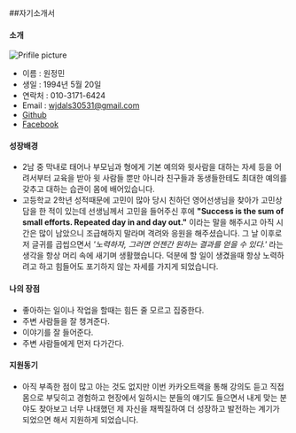 ##자기소개서

#### 소개
![Prifile picture](https://avatars3.githubusercontent.com/u/18063696?v=3&u=58f8afdb657daae7af701a5d7d3e47b1df18be2a&s=140)

- 이름 : 원정민
- 생일 : 1994년 5월 20일
- 연락처 : 010-3171-6424
- Email : <wjdals30531@gmail.com>
- [Github](https://github.com/wjdals30531)
- [Facebook](https://www.facebook.com/profile.php?id=100000531967905)


#### 성장배경
- 2남 중 막내로 태어나 부모님과 형에게 기본 예의와 윗사람을 대하는 자세 등을 어려서부터 교육을 받아 윗 사람들 뿐만 아니라 친구들과 동생들한테도 최대한 예의를 갖추고 대하는 습관이 몸에 배어있습니다.
- 고등학교 2학년 성적때문에 고민이 많아 당시 친하던 영어선생님을 찾아가 고민상담을 한 적이 있는데 선생님께서 고민을 들어주신 후에 __"Success is the sum of small efforts. Repeated day in and day out."__ 이라는 말을 해주시고 아직 시간은 많이 남았으니 조급해하지 말라며 격려와 응원을 해주셨습니다. 그 날 이후로 저 글귀를 곱씹으면서 _'노력하자, 그러면 언젠간 원하는 결과를 얻을 수 있다.'_ 라는 생각을 항상 머리 속에 새기며 생활했습니다. 덕분에 할 일이 생겼을때 항상 노력하려고 하고 힘들어도 포기하지 않는 자세를 가지게 되었습니다.

#### 나의 장점
- 좋아하는 일이나 작업을 할때는 힘든 줄 모르고 집중한다.
- 주변 사람들을 잘 챙겨준다.
- 이야기를 잘 들어준다.
- 주변 사람들에게 먼저 다가간다.

#### 지원동기
- 아직 부족한 점이 많고 아는 것도 없지만 이번 카카오트랙을 통해 강의도 듣고 직접 몸으로 부딪히고 경험하고 현장에서 일하시는 분들의 얘기도 들으면서 내게 맞는 분야도 찾아보고 너무 나태했던 제 자신을 채찍질하여 더 성장하고 발전하는 계기가 되었으면 해서 지원하게 되었습니다.
